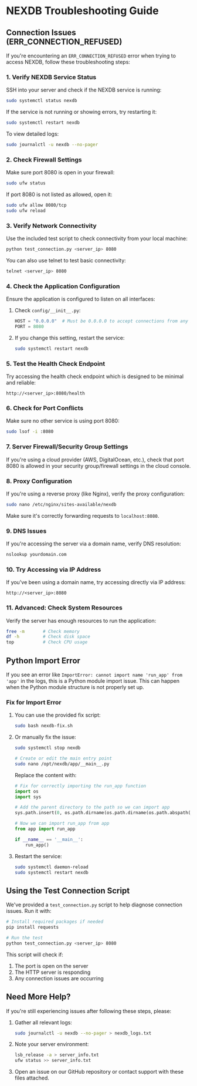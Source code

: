 # NEXDB Troubleshooting Guide

## Connection Issues (ERR_CONNECTION_REFUSED)

If you're encountering an `ERR_CONNECTION_REFUSED` error when trying to access NEXDB, follow these troubleshooting steps:

### 1. Verify NEXDB Service Status

SSH into your server and check if the NEXDB service is running:

```bash
sudo systemctl status nexdb
```

If the service is not running or showing errors, try restarting it:

```bash
sudo systemctl restart nexdb
```

To view detailed logs:

```bash
sudo journalctl -u nexdb --no-pager
```

### 2. Check Firewall Settings

Make sure port 8080 is open in your firewall:

```bash
sudo ufw status
```

If port 8080 is not listed as allowed, open it:

```bash
sudo ufw allow 8080/tcp
sudo ufw reload
```

### 3. Verify Network Connectivity

Use the included test script to check connectivity from your local machine:

```bash
python test_connection.py <server_ip> 8080
```

You can also use telnet to test basic connectivity:

```bash
telnet <server_ip> 8080
```

### 4. Check the Application Configuration

Ensure the application is configured to listen on all interfaces:

1. Check `config/__init__.py`:
   ```python
   HOST = "0.0.0.0"  # Must be 0.0.0.0 to accept connections from any IP
   PORT = 8080
   ```

2. If you change this setting, restart the service:
   ```bash
   sudo systemctl restart nexdb
   ```

### 5. Test the Health Check Endpoint

Try accessing the health check endpoint which is designed to be minimal and reliable:

```
http://<server_ip>:8080/health
```

### 6. Check for Port Conflicts

Make sure no other service is using port 8080:

```bash
sudo lsof -i :8080
```

### 7. Server Firewall/Security Group Settings

If you're using a cloud provider (AWS, DigitalOcean, etc.), check that port 8080 is allowed in your security group/firewall settings in the cloud console.

### 8. Proxy Configuration

If you're using a reverse proxy (like Nginx), verify the proxy configuration:

```bash
sudo nano /etc/nginx/sites-available/nexdb
```

Make sure it's correctly forwarding requests to `localhost:8080`.

### 9. DNS Issues

If you're accessing the server via a domain name, verify DNS resolution:

```bash
nslookup yourdomain.com
```

### 10. Try Accessing via IP Address

If you've been using a domain name, try accessing directly via IP address:

```
http://<server_ip>:8080
```

### 11. Advanced: Check System Resources

Verify the server has enough resources to run the application:

```bash
free -m       # Check memory
df -h         # Check disk space
top           # Check CPU usage
```

## Python Import Error

If you see an error like `ImportError: cannot import name 'run_app' from 'app'` in the logs, this is a Python module import issue. This can happen when the Python module structure is not properly set up.

### Fix for Import Error

1. You can use the provided fix script:
   ```bash
   sudo bash nexdb-fix.sh
   ```

2. Or manually fix the issue:
   ```bash
   sudo systemctl stop nexdb
   
   # Create or edit the main entry point
   sudo nano /opt/nexdb/app/__main__.py
   ```
   
   Replace the content with:
   ```python
   # Fix for correctly importing the run_app function
   import os
   import sys
   
   # Add the parent directory to the path so we can import app
   sys.path.insert(0, os.path.dirname(os.path.dirname(os.path.abspath(__file__))))
   
   # Now we can import run_app from app
   from app import run_app
   
   if __name__ == '__main__':
       run_app()
   ```
   
3. Restart the service:
   ```bash
   sudo systemctl daemon-reload
   sudo systemctl restart nexdb
   ```

## Using the Test Connection Script

We've provided a `test_connection.py` script to help diagnose connection issues. Run it with:

```bash
# Install required packages if needed
pip install requests

# Run the test
python test_connection.py <server_ip> 8080
```

This script will check if:
1. The port is open on the server
2. The HTTP server is responding
3. Any connection issues are occurring

## Need More Help?

If you're still experiencing issues after following these steps, please:

1. Gather all relevant logs:
   ```bash
   sudo journalctl -u nexdb --no-pager > nexdb_logs.txt
   ```

2. Note your server environment:
   ```bash
   lsb_release -a > server_info.txt
   ufw status >> server_info.txt
   ```

3. Open an issue on our GitHub repository or contact support with these files attached. 